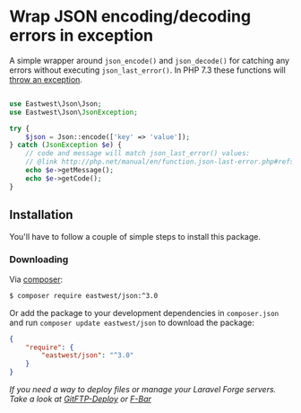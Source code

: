 # Wrap JSON encoding/decoding errors in exception

A simple wrapper around `json_encode()` and `json_decode()` for catching any errors without executing `json_last_error()`. In PHP 7.3 these functions will [throw an exception](https://laravel-news.com/php-7-3-json-error-handling).

```php

use Eastwest\Json\Json;
use Eastwest\Json\JsonException;

try {
    $json = Json::encode(['key' => 'value']);
} catch (JsonException $e) {
    // code and message will match json_last_error() values:
    // @link http://php.net/manual/en/function.json-last-error.php#refsect1-function.json-last-error-returnvalues 
    echo $e->getMessage();
    echo $e->getCode();
}
```

## Installation
You'll have to follow a couple of simple steps to install this package.

### Downloading
Via [composer](http://getcomposer.org):

```bash
$ composer require eastwest/json:^3.0
```

Or add the package to your development dependencies in `composer.json` and run
`composer update eastwest/json` to download the package:

```json
{
    "require": {
        "eastwest/json": "^3.0"
    }
}
```

*If you need a way to deploy files or manage your Laravel Forge servers. Take a look at [GitFTP-Deploy](https://gitftp-deploy.com) or [F-Bar](https://laravel-forge-menubar.com)*
